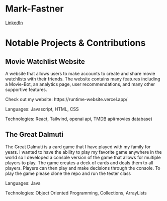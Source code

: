 # Mark-Fastner
[LinkedIn](https://www.linkedin.com/in/mark-fastner-3641a0201/)

<h1>Notable Projects & Contributions</h1>

<h2>Movie Watchlist Website</h2>
<p>A website that allows users to make accounts to create and share movie watchlists with their friends. The website contains many features including a Movie-Bot, an analytics page, user recommendations, and many other supportive features.</p>
Check out my website: https://runtime-website.vercel.app/
<p>Languages: Javascript, HTML, CSS</p>
<p>Technologies: React, Tailwind, openai api, TMDB api(movies database)</p>

<h2>The Great Dalmuti</h2>
<p>The Great Dalmuti is a card game that I have played with my family for years. I wanted to have the ability to play my favorite game anywhere in the world so I developed a console version of the game that allows for multiple players to play. The game creates a deck of cards and deals them to all players. Players can then play and make decisions through the console. To play the game please clone the repo and run the tester class</p>
<p>Languages: Java</p>
<p>Technologies: Object Oriented Programming, Collections, ArrayLists</p>


